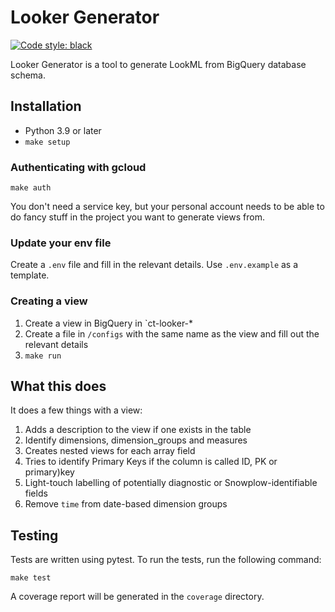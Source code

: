 # Looker Generator
[![Code style: black](https://img.shields.io/badge/code%20style-black-000000.svg)](https://github.com/psf/black)

Looker Generator is a tool to generate LookML from BigQuery database schema.

## Installation

- Python 3.9 or later
- `make setup`

### Authenticating with gcloud

`make auth`

You don't need a service key, but your personal account needs to be able to do fancy stuff in the project you want to generate views from.
### Update your env file

Create a `.env` file and fill in the relevant details. Use `.env.example` as a template.

### Creating a view

1. Create a view in BigQuery in `ct-looker-*
2. Create a file in `/configs` with the same name as the view and fill out the relevant details
3. `make run`


## What this does

It does a few things with a view:

1. Adds a description to the view if one exists in the table
2. Identify dimensions, dimension_groups and measures
3. Creates nested views for each array field
4. Tries to identify Primary Keys if the column is called ID, PK or primary)key
5. Light-touch labelling of potentially diagnostic or Snowplow-identifiable fields
6. Remove `time` from date-based dimension groups

## Testing

Tests are written using pytest. To run the tests, run the following command:

```make test```

A coverage report will be generated in the `coverage` directory.
